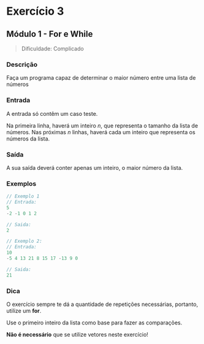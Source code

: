 # Exercício 3
## Módulo 1 - For e While

> Dificuldade: Complicado

### Descrição
Faça um programa capaz de determinar o maior número entre uma lista de números

### Entrada
A entrada só contêm um caso teste.

Na primeira linha, haverá um inteiro $n$, que representa o tamanho da lista de números.
Nas próximas $n$ linhas, haverá cada um inteiro que representa os números da lista.

### Saída
A sua saída deverá conter apenas um inteiro, o maior número da lista.

### Exemplos
```c
// Exemplo 1
// Entrada:
5
-2 -1 0 1 2

// Saida:
2
```

```c
// Exemplo 2:
// Entrada:
10
-5 4 13 21 8 15 17 -13 9 0

// Saida:
21
```

### Dica
O exercício sempre te dá a quantidade de repetições necessárias, portanto, utilize
um **for**.

Use o primeiro inteiro da lista como base para fazer as comparações.

**Não é necessário** que se utilize vetores neste exercício!
